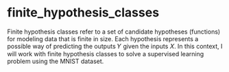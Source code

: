 # finite_hypothesis_classes

Finite hypothesis classes refer to a set of candidate hypotheses (functions) for modeling data that is finite in size. Each hypothesis represents a possible way of predicting the outputs 𝑌 given the inputs 𝑋. In this context, I will work with finite hypothesis classes to solve a supervised learning problem using the MNIST dataset.

